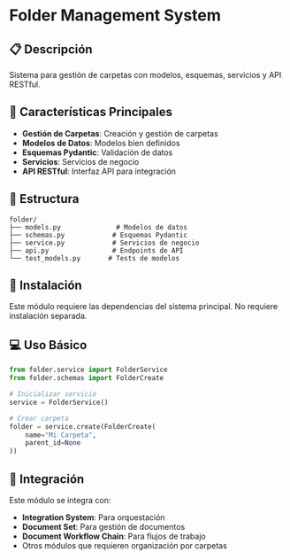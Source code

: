 # Folder Management System

## 📋 Descripción

Sistema para gestión de carpetas con modelos, esquemas, servicios y API RESTful.

## 🚀 Características Principales

- **Gestión de Carpetas**: Creación y gestión de carpetas
- **Modelos de Datos**: Modelos bien definidos
- **Esquemas Pydantic**: Validación de datos
- **Servicios**: Servicios de negocio
- **API RESTful**: Interfaz API para integración

## 📁 Estructura

```
folder/
├── models.py              # Modelos de datos
├── schemas.py            # Esquemas Pydantic
├── service.py            # Servicios de negocio
├── api.py                # Endpoints de API
└── test_models.py       # Tests de modelos
```

## 🔧 Instalación

Este módulo requiere las dependencias del sistema principal. No requiere instalación separada.

## 💻 Uso Básico

```python
from folder.service import FolderService
from folder.schemas import FolderCreate

# Inicializar servicio
service = FolderService()

# Crear carpeta
folder = service.create(FolderCreate(
    name="Mi Carpeta",
    parent_id=None
))
```

## 🔗 Integración

Este módulo se integra con:
- **Integration System**: Para orquestación
- **Document Set**: Para gestión de documentos
- **Document Workflow Chain**: Para flujos de trabajo
- Otros módulos que requieren organización por carpetas

